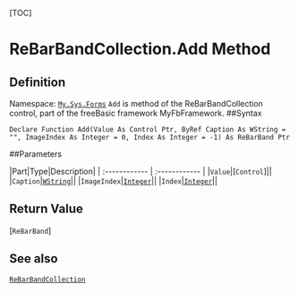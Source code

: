 [TOC]
# ReBarBandCollection.Add Method

## Definition
Namespace: [`My.Sys.Forms`](My.Sys.Forms.md)
`Add` is method of the ReBarBandCollection control, part of the freeBasic framework MyFbFramework.
##Syntax
```freeBasic
Declare Function Add(Value As Control Ptr, ByRef Caption As WString = "", ImageIndex As Integer = 0, Index As Integer = -1) As ReBarBand Ptr
```

##Parameters

|Part|Type|Description|
| :------------ | :------------ |
|`Value`|[`Control`]||
|`Caption`|[`WString`]("https://www.freebasic.net/wiki/KeyPgWString")||
|`ImageIndex`|[`Integer`]("https://www.freebasic.net/wiki/KeyPgInteger")||
|`Index`|[`Integer`]("https://www.freebasic.net/wiki/KeyPgInteger")||

## Return Value
[`ReBarBand`]
## See also
[`ReBarBandCollection`](ReBarBandCollection.md)
